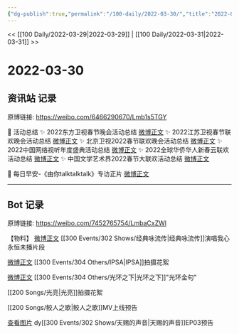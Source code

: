 ```yaml
---
{"dg-publish":true,"permalink":"/100-daily/2022-03-30/","title":"2022-03-30"}
---
```



<< [[100 Daily/2022-03-29\|2022-03-29]] | [[100 Daily/2022-03-31\|2022-03-31]] >>

# 2022-03-30

## 资讯站 记录

原博链接: https://weibo.com/6466290670/Lmb1s5TGY

💫 活动总结
✨ 2022东方卫视春节晚会活动总结 [微博正文](https://m.weibo.cn/6466290670/4752666381521093)
✨ 2022江苏卫视春节联欢晚会活动总结 [微博正文](https://m.weibo.cn/6466290670/4752666372605758)
✨ 北京卫视2022春节联欢晚会活动总结 [微博正文](https://m.weibo.cn/6466290670/4752666394102214)
✨ 2022中国网络视听年度盛典活动总结 [微博正文](https://m.weibo.cn/6466290670/4752666414290549)
✨ 2022全球华侨华人新春云联欢活动总结 [微博正文](https://m.weibo.cn/6466290670/4752666453085465)
✨ 中国文学艺术界2022春节大联欢活动总结 [微博正文](https://m.weibo.cn/6466290670/4752666405896395)

💫 每日早安-《由你talktalktalk》专访正片 [微博正文](https://m.weibo.cn/6466290670/4752630163702355)

---
## Bot 记录

原博链接: https://weibo.com/7452765754/LmbaCxZWl

【物料】
[微博正文](https://weibo.com/detail/4752807695221670) [[300 Events/302 Shows/经典咏流传\|经典咏流传]]演唱我心永恒未播片段

[微博正文](https://weibo.com/detail/4752832249206453) [[300 Events/304 Others/IPSA\|IPSA]]拍摄花絮

[微博正文](https://weibo.com/detail/4752841925725025) [[300 Events/304 Others/光环之下\|光环之下]]"光环金句"

[](https://weibo.com/detail/4752832408848511) [[200 Songs/光亮\|光亮]]拍摄花絮

[](https://weibo.com/detail/4752820236193961) [[200 Songs/鲛人之歌\|鲛人之歌]]MV上线预告

[查看图片](https://wx1.sinaimg.cn/large/6eb293b4gy1h0sbt66pfuj20ku112n5b.jpg) dy[[300 Events/302 Shows/天赐的声音\|天赐的声音]]EP03预告
